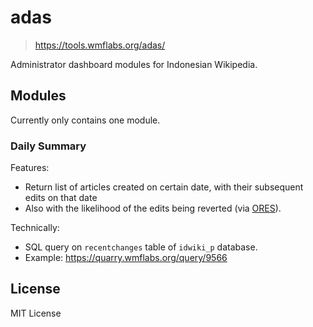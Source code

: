 # adas
>  https://tools.wmflabs.org/adas/

Administrator dashboard modules for Indonesian Wikipedia.

## Modules
Currently only contains one module.

### Daily Summary

Features:
- Return list of articles created on certain date, with their subsequent edits on that date
- Also with the likelihood of the edits being reverted (via [ORES](https://ores.wmflabs.org/)).

Technically:
- SQL query on `recentchanges` table of `idwiki_p` database.
- Example: https://quarry.wmflabs.org/query/9566

## License
MIT License
